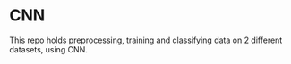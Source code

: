 # CNN
This repo holds preprocessing, training and classifying data on 2 different datasets, using CNN.

